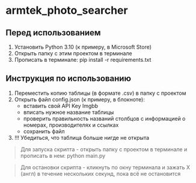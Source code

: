 # armtek_photo_searcher

## Перед использованием
1. Установить Python 3.10 (к примеру, в Microsoft Store)
2. Открыть папку с этим проектом в терминале
3. Прописать в терминале: pip install -r requirements.txt

## Инструкция по использованию
1. Переместить копию таблицы (в формате .csv) в папку с проектом
2. Открыть файл config.json (к примеру, в блокноте):
   - вставить свой API Key Imgbb
   - вписать нужное название таблицы
   - проверить правильность названий столбцов с информацией о номерах, производителях и ссылках
   - сохранить файл
3. !!! Убедиться, что таблица больше нигде не открыта

> Для запуска скрипта - открыть папку с проектом в терминале и прописать в нем: python main.py

> Для остановки скрипта - кликнуть по окну терминала и зажать X (англ) в течение нескольких секунд, пока всё не остановится
